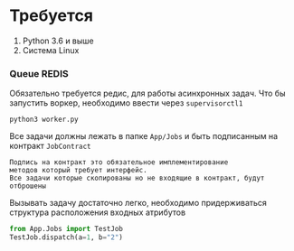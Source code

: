 # Требуется
1. Python 3.6 и выше
2. Система Linux

### Queue REDIS
Обязательно требуется редис, для работы асинхронных задач.
Что бы запустить воркер, необходимо ввести через `supervisorctl1`
```shell
python3 worker.py
```

Все задачи должны лежать в папке `App/Jobs` и быть подписанным на контракт `JobContract`
```text
Подпись на контракт это обязательное имплементирование
методов который требует интерфейс.
Все задачи которые скопированы но не входящие в контракт, будут отброшены

```
Вызывать задачу достаточно легко, необходимо придерживаться структура расположения входных атрибутов
```python
from App.Jobs import TestJob
TestJob.dispatch(a=1, b="2")
```
